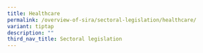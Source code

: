 ```yaml
---
title: Healthcare
permalink: /overview-of-sira/sectoral-legislation/healthcare/
variant: tiptap
description: ""
third_nav_title: Sectoral legislation
---
```


